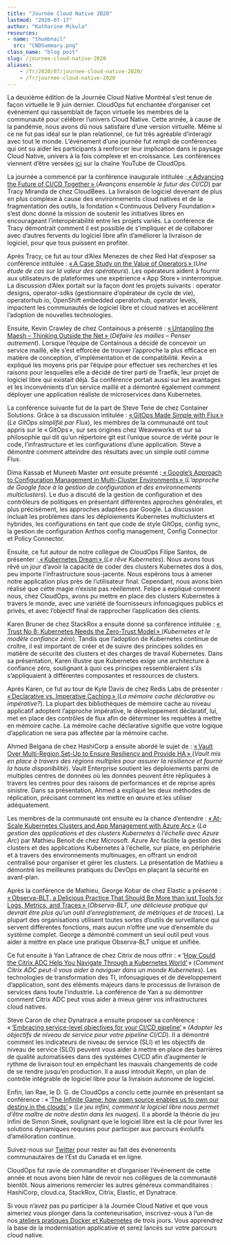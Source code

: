 ```yaml
---
title: "Journée Cloud Native 2020"
lastmod: "2020-07-17"
author: "Katharine Mikula"
resources:
- name: "thumbnail"
  src: "CNDSummary.png"
class_name: "blog post"
slug: /journee-cloud-native-2020
aliases:
    - /fr/2020/07/journee-cloud-native-2020/
    - /fr/journee-cloud-native-2020
---
```


<p>La deuxième édition de la Journée Cloud Native Montréal s’est tenue de façon virtuelle le 9&nbsp;juin dernier. CloudOps fut enchantée d’organiser cet événement qui rassemblait de façon virtuelle les membres de la communauté pour célébrer l’univers Cloud Native. Cette année, à cause de la pandémie, nous avons dû nous satisfaire d’une version virtuelle. Même si ce ne fut pas idéal sur le plan relationnel, ce fut très agréable d’interagir avec tout le monde. L’événement d’une journée fut rempli de conférences qui ont su aider les participants à renforcer leur implication dans le paysage Cloud Native, univers à la fois complexe et en croissance. Les conférences viennent d’être versées <a href="https://www.youtube.com/playlist?list=PLCfLScXpEyAQ0k9pNr8SlGK42CSd-buYv">ici</a> sur la chaîne YouTube de CloudOps.</p>

<p>La journée a commencé par la conférence inaugurale intitulée&nbsp;:<a href="https://www.youtube.com/watch?v=3N9cWK_PvyE&amp;list=PLCfLScXpEyAQ0k9pNr8SlGK42CSd-buYv&amp;index=1"> «&thinsp;Advancing the Future of CI/CD Together&thinsp;» </a>(<em>Avançons ensemble le futur des CI/CD</em>) par Tracy Miranda de chez CloudBees. La livraison de logiciel devenant de plus en plus complexe à cause des environnements cloud natives et de la fragmentation des outils, la fondation «&thinsp;Continuous Delivery Foundation&thinsp;» s’est donc donné la mission de soutenir les initiatives libres en encourageant l’interopérabilité entre les projets variés. La conférence de Tracy démontrait comment il est possible de s’impliquer et de collaborer avec d’autres fervents du logiciel libre afin d’améliorer la livraison de logiciel, pour que tous puissent en profiter.</p>

<p>Après Tracy, ce fut au tour d’Alex Menezes de chez Red Hat d’exposer sa conférence intitulée&nbsp;: <a href="https://www.youtube.com/watch?v=iQ8UfBco9bg&amp;list=PLCfLScXpEyAQ0k9pNr8SlGK42CSd-buYv&amp;index=2">«&thinsp;A Case Study on the Value of Operators&thinsp;» </a>(<em>Une étude de cas sur la valeur des opérateurs</em>). Les opérateurs aident à fournir aux utilisateurs de plateformes une expérience «&thinsp;App Store&thinsp;» ininterrompue. La discussion d’Alex portait sur la façon dont les projets suivants&nbsp;: operator designs, operator-sdks (gestionnaire d’opérateur de cycle de vie), operatorhub.io, OpenShift embedded operatorhub, operator levels, impactent les communautés de logiciel libre et cloud natives et accélèrent l’adoption de nouvelles technologies.&nbsp;</p>

<p>Ensuite, Kevin Crawley de chez Containous a présenté&nbsp;: <a href="https://www.youtube.com/watch?v=bGtVpNNYisE&amp;list=PLCfLScXpEyAQ0k9pNr8SlGK42CSd-buYv&amp;index=3">«&thinsp;Untangling the Maesh – Thinking Outside the Net&thinsp;» </a>(<em>Défaire les mailles – Penser autrement</em>). Lorsque l’équipe de Containous a décidé de concevoir un service maillé, elle s’est efforcée de trouver l’approche la plus efficace en matière de conception, d’implémentation et de compatibilité. Kevin a expliqué les moyens pris par l’équipe pour effectuer ses recherches et les raisons pour lesquelles elle a décidé de tirer parti de Traefik, leur projet de logiciel libre qui existait déjà. Sa conférence portait aussi sur les avantages et les inconvénients d’un service maillé et a démontré également comment déployer une application réaliste de microservices dans Kubernetes.&nbsp;</p>

<p>La conférence suivante fut de la part de Steve Tene de chez Container Solutions. Grâce à sa discussion intitulée&nbsp;: <a href="https://www.youtube.com/watch?v=ivclxx7gbbs&amp;list=PLCfLScXpEyAQ0k9pNr8SlGK42CSd-buYv&amp;index=4">«&thinsp;GitOps Made Simple with Flux&thinsp;»</a> (<em>Le GitOps simplifié par Flux</em>), les membres de la communauté ont tout appris sur le «&thinsp;GitOps&thinsp;», sur ses origines chez Weaveworks et sur sa philosophie qui dit qu’un répertoire git est l’unique source de vérité pour le code, l’infrastructure et les configurations d’une application. Steve a démontré comment atteindre des résultats avec un simple outil comme Flux.&nbsp;</p>

<p>Dima Kassab et Muneeb Master ont ensuite présenté&nbsp;:<a href="https://www.youtube.com/watch?v=xhC5LZd5Nc4&amp;list=PLCfLScXpEyAQ0k9pNr8SlGK42CSd-buYv&amp;index=5"> «&thinsp;Google’s Approach to Configuration Management in Multi-Cluster Environments&thinsp;» </a>(<em>L’approche de Google face à la gestion de configuration et des environnements multiclusters</em>). Le duo a discuté de la gestion de configuration et des contrôleurs de politiques en présentant différentes approches générales, et plus précisément, les approches adaptées par Google. La discussion incluait les problèmes dans les déploiements Kubernetes multiclusters et hybrides, les configurations en tant que code de style GitOps, config sync, la gestion de configuration Anthos config management, Config Connector et Policy Connector.&nbsp;</p>

<p>Ensuite, ce fut autour de notre collègue de CloudOps Filipe Santos, de présenter&nbsp;:<a href="https://www.youtube.com/watch?v=cAXf7e-y4zw&amp;list=PLCfLScXpEyAQ0k9pNr8SlGK42CSd-buYv&amp;index=11"> «&thinsp;Kubernetes Dream&thinsp;» </a>(<em>Le rêve Kubernetes</em>). Nous avons tous rêvé un jour d’avoir la capacité de coder des clusters Kubernetes dos à dos, peu importe l’infrastructure sous-jacente. Nous espérons tous à amener notre application plus près de l’utilisateur final. Cependant, nous avons bien réalisé que cette magie n’existe pas réellement. Felipe a expliqué comment nous, chez CloudOps, avons pu mettre en place des clusters Kubernetes à travers le monde, avec une variété de fournisseurs infonuagiques publics et privés, et avec l’objectif final de rapprocher l’application des clients.</p>

<p>Karen Bruner de chez StackRox a ensuite donné sa conférence intitulée&nbsp;: <a href="https://www.youtube.com/watch?v=rkbCBVXnVUQ&amp;list=PLCfLScXpEyAQ0k9pNr8SlGK42CSd-buYv&amp;index=8">«&thinsp;Trust No 8: Kubernetes Needs the Zero-Trust Model&thinsp;» </a>(<em>Kubernetes et le modèle confiance zéro</em>). Tandis que l’adoption de Kubernetes continue de croître, il est important de créer et de suivre des principes solides en matière de sécurité des clusters et des charges de travail Kubernetes. Dans sa présentation, Karen illustre que Kubernetes exige une architecture à confiance zéro, soulignant à quoi ces principes ressembleraient s’ils s’appliquaient à différentes composantes et ressources de clusters.&nbsp;</p>

<p>Après Karen, ce fut au tour de Kyle Davis de chez Redis Labs de présenter&nbsp;: <a href="https://www.youtube.com/watch?v=MQoMdeSxMLA&amp;list=PLCfLScXpEyAQ0k9pNr8SlGK42CSd-buYv&amp;index=13">«&thinsp;Declarative vs. Imperative Caching&thinsp;» </a>(<em>La mémoire cache déclarative ou impérative?</em>). La plupart des bibliothèques de mémoire cache au niveau applicatif adoptent l’approche impérative, le développement déclaratif, lui, met en place des contrôles de flux afin de déterminer les requêtes à mettre en mémoire cache. La mémoire cache déclarative signifie que votre logique d’application ne sera pas affectée par la mémoire cache.</p>

<p>Ahmed Belgana de chez HashiCorp a ensuite abordé le sujet de&nbsp;: <a href="https://www.youtube.com/watch?v=-KO2qK5OT3U&amp;list=PLCfLScXpEyAQ0k9pNr8SlGK42CSd-buYv&amp;index=6">«&thinsp;Vault Over Multi-Region Set-Up to Ensure Resiliency and Provide HA&thinsp;» </a>(<em>Vault mis en place à travers des régions multiples pour assurer la résilience et fournir la haute disponibilité</em>). Vault Enterprise soutient les déploiements parmi de multiples centres de données où les données peuvent être répliquées à travers les centres pour des raisons de performances et de reprise après sinistre. Dans sa présentation, Ahmed a expliqué les deux méthodes de réplication, précisant comment les mettre en œuvre et les utiliser adéquatement.</p>

<p>Les membres de la communauté ont ensuite eu la chance d’entendre&nbsp;: <a href="https://www.youtube.com/watch?v=HJ9uCj8MWyw&amp;list=PLCfLScXpEyAQ0k9pNr8SlGK42CSd-buYv&amp;index=12">«&thinsp;At-Scale Kubernetes Clusters and App Management with Azure Arc&thinsp;»</a> (<em>La gestion des applications et des clusters Kubernetes à l’échelle avec Azure Arc</em>) par Mathieu Benoit de chez Microsoft. Azure Arc facilite la gestion des clusters et des applications Kubernetes à l’échelle, sur place, en périphérie et à travers des environnements multinuages, en offrant un endroit centralisé pour organiser et gérer les clusters. La présentation de Mathieu a démontré les meilleures pratiques du DevOps en plaçant la sécurité en avant-plan.&nbsp;</p>

<p>Après la conférence de Mathieu, George Kobar de chez Elastic a présenté&nbsp;: <a href="https://www.youtube.com/watch?v=UlZEiQ5HXps&amp;list=PLCfLScXpEyAQ0k9pNr8SlGK42CSd-buYv&amp;index=9">«&thinsp;Observa-BLT, a Delicious Practice That Should Be More than just Tools for Logs, Metrics, and Traces&thinsp;» </a>(<em>Observa-BLT, une délicieuse pratique qui devrait être plus qu’un outil d’enregistrement, de métriques et de traces</em>). La plupart des organisations utilisent toutes sortes d’outils de surveillance qui servent différentes fonctions, mais aucun n’offre une vue d’ensemble du système complet. George a démontré comment un seul outil peut vous aider à mettre en place une pratique Observa-BLT unique et unifiée.</p>

<p>Ce fut ensuite à Yan Lafrance de chez Citrix de nous offrir&nbsp;: «&thinsp;‘<a href="https://www.youtube.com/watch?v=yuPNmYenwCo&amp;list=PLCfLScXpEyAQ0k9pNr8SlGK42CSd-buYv&amp;index=7">How Could the Citrix ADC Help You Navigate Through a Kubernetes World’</a>&thinsp;» (<em>Comment Citrix ADC peut-il vous aider à naviguer dans un monde Kubernetes</em>). Les technologies de transformation des TI, infonuagiques et de développement d’application, sont des éléments majeurs dans le processus de livraison de services dans toute l’industrie. La conférence de Yan a su démontrer comment Citrix ADC peut vous aider à mieux gérer vos infrastructures cloud natives.</p>

<p>Steve Caron de chez Dynatrace a ensuite proposer sa conférence&nbsp;: «&thinsp;<a href="https://www.youtube.com/watch?v=9BW6sl5HoIA&amp;list=PLCfLScXpEyAQ0k9pNr8SlGK42CSd-buYv&amp;index=10">‘Embracing service-level objectives for your CI/CD pipeline’</a>&thinsp;» <em>(Adopter les objectifs de niveau de service pour votre pipeline CI/CD</em>). Il a démontré comment les indicateurs de niveau de service (SLI) et les objectifs de niveau de service (SLO) peuvent vous aider à mettre en place des barrières de qualité automatisées dans des systèmes CI/CD afin d’augmenter le rythme de livraison tout en empêchant les mauvais changements de code de se rendre jusqu’en production. Il a aussi introduit Keptn, un plan de contrôle intégrable de logiciel libre pour la livraison autonome de logiciel.</p>

<p>Enfin, Ian Rae, le D.&nbsp;G. de CloudOps a conclu cette journée en présentant sa conférence&nbsp;: «&thinsp;<a href="https://www.youtube.com/watch?v=X2WOkt6N8eE&amp;list=PLCfLScXpEyAQ0k9pNr8SlGK42CSd-buYv&amp;index=14">‘The Infinite Game: how open source enables us to own our destiny in the clouds’</a>&thinsp;» (<em>Le jeu infini, comment le logiciel libre nous permet d’être maître de notre destin dans les nuages</em>). Il a abordé la théorie du jeu infini de Simon Sinek, soulignant que le logiciel libre est la clé pour livrer les solutions dynamiques requises pour participer aux parcours évolutifs d’amélioration continue.&nbsp;</p><p>Suivez-nous sur <a href="https://twitter.com/CloudNativeCA">Twitter</a>&nbsp;pour rester au fait des événements communautaires de l’Est du Canada et en ligne.</p>

<p>CloudOps fut ravie de commanditer et d’organiser l’événement de cette année et nous avons bien hâte de revoir nos collègues de la communauté bientôt. Nous aimerions remercier les autres généreux commanditaires&nbsp;: HashiCorp, cloud.ca, StackRox, Citrix, Elastic, et Dynatrace.</p>

<p>Si vous n’avez pas pu participer à la Journée Cloud Native et que vous aimeriez vous plonger dans la conteneurisation, inscrivez-vous à l’un de nos<a href="https://www.cloudops.com/fr/ateliers/"> ateliers pratiques Docker et Kubernetes</a> de trois jours. Vous apprendrez la base de la modernisation applicative et serez lancés sur votre parcours cloud native.</p>
